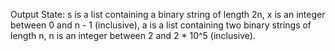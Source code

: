 Output State: s is a list containing a binary string of length 2n, x is an integer between 0 and n - 1 (inclusive), a is a list containing two binary strings of length n, n is an integer between 2 and 2 * 10^5 (inclusive).